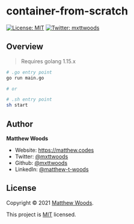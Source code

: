 # container-from-scratch 

[![License: MIT](https://img.shields.io/badge/License-MIT-blue.svg)](LICENSE)
[![Twitter: mxttwoods](https://img.shields.io/twitter/follow/mxttwoods.svg?style=social)](https://twitter.com/mxttwoods)

## Overview

> Requires golang 1.15.x

```bash
# .go entry point
go run main.go

# or

# .sh entry point
sh start
```

## Author

**Matthew Woods**

- Website: https://matthew.codes
- Twitter: [@mxttwoods](https://twitter.com/mxttwoods)
- Github: [@mxttwoods](https://github.com/mxttwoods)
- LinkedIn: [@matthew-t-woods](https://linkedin.com/in/matthew-t-woods)

## License

Copyright © 2021 [Matthew Woods](https://github.com/mxttwoods).

This project is [MIT](LICENSE) licensed.
